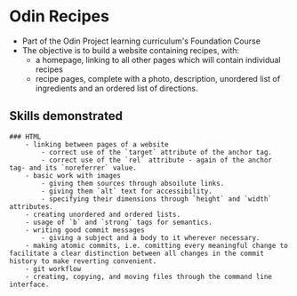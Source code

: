 # Odin Recipes
- Part of the Odin Project learning curriculum's Foundation Course
- The objective is to build a website containing recipes, with:
    - a homepage, linking to all other pages which will contain individual recipes
    - recipe pages, complete with a photo, description, unordered list of ingredients and an ordered list of directions.

## Skills demonstrated
    ### HTML
        - linking between pages of a website
            - correct use of the `target` attribute of the anchor tag.
            - correct use of the `rel` attribute - again of the anchor tag- and its `noreferrer` value.
        - basic work with images
            - giving them sources through absoilute links.
            - giving them `alt` text for accessibility.
            - specifying their dimensions through `height` and `width` attributes.
        - creating unordered and ordered lists.
        - usage of `b` and `strong` tags for semantics.
        - writing good commit messages
            - giving a subject and a body to it wherever necessary.
        - making atomic commits, i.e. comitting every meaningful change to facilitate a clear distinction between all changes in the commit history to make reverting convenient.
        - git workflow
        - creating, copying, and moving files through the command line interface.